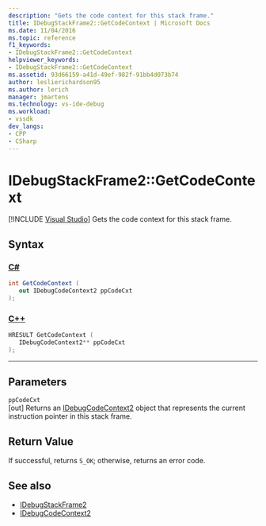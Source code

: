 ```yaml
---
description: "Gets the code context for this stack frame."
title: IDebugStackFrame2::GetCodeContext | Microsoft Docs
ms.date: 11/04/2016
ms.topic: reference
f1_keywords:
- IDebugStackFrame2::GetCodeContext
helpviewer_keywords:
- IDebugStackFrame2::GetCodeContext
ms.assetid: 93d66159-a41d-49ef-982f-91bb4d073b74
author: leslierichardson95
ms.author: lerich
manager: jmartens
ms.technology: vs-ide-debug
ms.workload:
- vssdk
dev_langs:
- CPP
- CSharp
---
```

# IDebugStackFrame2::GetCodeContext

 [!INCLUDE [Visual Studio](~/includes/applies-to-version/vs-windows-only.md)]
Gets the code context for this stack frame.

## Syntax

### [C#](#tab/csharp)
```csharp
int GetCodeContext ( 
   out IDebugCodeContext2 ppCodeCxt
);
```
### [C++](#tab/cpp)
```cpp
HRESULT GetCodeContext ( 
   IDebugCodeContext2** ppCodeCxt
);
```
---

## Parameters
`ppCodeCxt`\
[out] Returns an [IDebugCodeContext2](../../../extensibility/debugger/reference/idebugcodecontext2.md) object that represents the current instruction pointer in this stack frame.

## Return Value
 If successful, returns `S_OK`; otherwise, returns an error code.

## See also
- [IDebugStackFrame2](../../../extensibility/debugger/reference/idebugstackframe2.md)
- [IDebugCodeContext2](../../../extensibility/debugger/reference/idebugcodecontext2.md)
